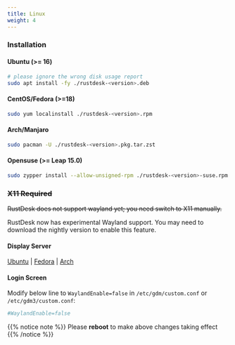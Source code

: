 ```yaml
---
title: Linux 
weight: 4
---
```


### Installation

#### Ubuntu (>= 16)

```bash
# please ignore the wrong disk usage report
sudo apt install -fy ./rustdesk-<version>.deb
```

#### CentOS/Fedora (>=18)

```sh
sudo yum localinstall ./rustdesk-<version>.rpm
```

#### Arch/Manjaro

```sh
sudo pacman -U ./rustdesk-<version>.pkg.tar.zst
```

#### Opensuse (>= Leap 15.0)

```sh
sudo zypper install --allow-unsigned-rpm ./rustdesk-<version>-suse.rpm
```

### ~~X11 Required~~
~~RustDesk does not support wayland yet; you need switch to X11 manually.~~

RustDesk now has experimental Wayland support. You may need to download the nightly version to enable this feature.

#### Display Server

[Ubuntu](https://askubuntu.com/questions/1260142/ubuntu-set-default-login-desktop) | 
[Fedora](https://docs.fedoraproject.org/en-US/quick-docs/configuring-xorg-as-default-gnome-session/) | 
[Arch](https://bbs.archlinux.org/viewtopic.php?id=218319)

#### Login Screen

Modify below line to `WaylandEnable=false` in `/etc/gdm/custom.conf` or `/etc/gdm3/custom.conf`:

```ini
#WaylandEnable=false
```

{{% notice note %}}
Please **reboot** to make above changes taking effect
{{% /notice %}}
